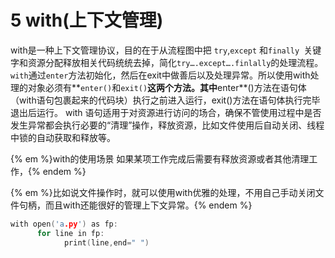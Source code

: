 # 5 with(上下文管理)

with是一种上下文管理协议，目的在于从流程图中把 `try`,`except` 和`finally `关键字和资源分配释放相关代码统统去掉，简化`try….except….finlally`的处理流程。`with`通过`enter`方法初始化，然后在exit中做善后以及处理异常。所以使用with处理的对象必须有**`enter()`和`exit()`**这两个方法。其中**enter**()方法在语句体（with语句包裹起来的代码块）执行之前进入运行，exit()方法在语句体执行完毕退出后运行。 with 语句适用于对资源进行访问的场合，确保不管使用过程中是否发生异常都会执行必要的“清理”操作，释放资源，比如文件使用后自动关闭、线程中锁的自动获取和释放等。

{% em %}with的使用场景 如果某项工作完成后需要有释放资源或者其他清理工作，{% endem %}

{% em %}比如说文件操作时，就可以使用with优雅的处理，不用自己手动关闭文件句柄，而且with还能很好的管理上下文异常。{% endem %}

```c
with open('a.py') as fp:
      for line in fp:
            print(line,end=" ")
```


